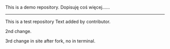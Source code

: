 
This is a demo repository.
Dopisuję coś więcej......

***

This is a test repository
Text added by contributor.

2nd change.


3rd change in site after fork, no in terminal.

